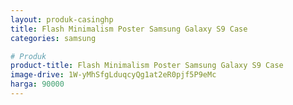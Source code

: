 ```yaml
---
layout: produk-casinghp
title: Flash Minimalism Poster Samsung Galaxy S9 Case
categories: samsung

# Produk
product-title: Flash Minimalism Poster Samsung Galaxy S9 Case
image-drive: 1W-yMhSfgLduqcyQg1at2eR0pjf5P9eMc
harga: 90000
---
```

